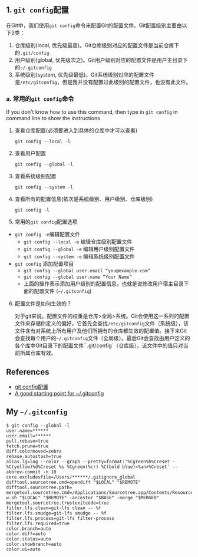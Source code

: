 ## 1. `git config`配置
在Git中，我们使用`git config`命令来配置Git的配置文件。Git配置级别主要由以下3类：
1. 仓库级别(local, 优先级最高)。Git仓库级别对应的配置文件是当前仓库下的`.git/config`
2. 用户级别(global, 优先级次之)。Git用户级别对应的配置文件是用户主目录下的`~/.gitconfig`
3. 系统级别(system, 优先级最低)。Git系统级别对应的配置文件是`/etc/gitconfig`，但是我并没有配置过此级别的配置文件，也没有此文件。

### a. 常用的`git config`命令
If you don't know how to use this command, then type in `git config` in command line to show the instructions

1. 查看仓库配置(必须要进入到具体的仓库中才可以查看)
    ```shell
    git config --local -l
    ```

2. 查看用户配置
    ```shell
    git config --global -l
    ```

3. 查看系统级别配置
    ```shell
    git config --system -l
    ```

4. 查看所有的配置信息(依次是系统级别、用户级别、仓库级别)
    ```shell
    git config -l
    ```

5. 常用的`git config`配置选项
* `git config -e`编辑配置文件
    * `git config --local -e` 编辑仓库级别配置文件
    * `git config --global -e` 编辑用户级别配置文件
    * `git config --system -e` 编辑系统级别配置文件
* `git config` 添加配置项目
    * `git config --global user.email “you@example.com”`
    * `git config --global user.name “Your Name”`
    * 上面的操作表示添加用户级别的配置信息，也就是说修改用户宿主目录下面的配置文件 (`~/.gitconfig`)

6. 配置文件是如何生效的？

    对于git来说，配置文件的权重是仓库>全局>系统。Git会使用这一系列的配置文件来存储你定义的偏好，它首先会查找`/etc/gitconfig`文件（系统级），该文件含有对系统上所有用户及他们所拥有的仓库都生效的配置值。接下来Git会查找每个用户的`~/.gitconfig`文件（全局级）。最后Git会查找由用户定义的各个库中Git目录下的配置文件``.git/config`（仓库级），该文件中的值只对当前所属仓库有效。

## References
* [git config配置](https://www.cnblogs.com/fireporsche/p/9359130.html)
* [A good starting point for ~/.gitconfig](https://gist.github.com/rab/4067067)

## My `~/.gitconfig`
```shell
$ git config --global -l
user.name=******
user.email=******
pull.rebase=true
fetch.prune=true
diff.colormoved=zebra
rebase.autostash=true
alias.lg=log --color --graph --pretty=format:'%Cgreen%h%Creset -%C(yellow)%d%Creset %s %Cgreen(%cr) %C(bold blue)<%an>%Creset' --abbrev-commit -n 10
core.excludesfile=/Users/******/.gitignore_global
difftool.sourcetree.cmd=opendiff "$LOCAL" "$REMOTE"
difftool.sourcetree.path=
mergetool.sourcetree.cmd=/Applications/Sourcetree.app/Contents/Resources/opendiff-w.sh "$LOCAL" "$REMOTE" -ancestor "$BASE" -merge "$MERGED"
mergetool.sourcetree.trustexitcode=true
filter.lfs.clean=git-lfs clean -- %f
filter.lfs.smudge=git-lfs smudge -- %f
filter.lfs.process=git-lfs filter-process
filter.lfs.required=true
color.branch=auto
color.diff=auto
color.status=auto
color.showbranch=auto
color.ui=auto
```
